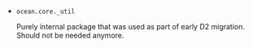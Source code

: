 * `ocean.core._util`

  Purely internal package that was used as part of early D2 migration. Should
  not be needed anymore.
